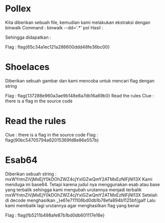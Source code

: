 # Pollex

Kita diberikan sebuah file, kemudian kami melakukan ekstraksi dengan binwalk
Command : binwalk --dd='.*' pol
Hasil :

Sehingga didapatkan :

Flag : flag{65c34a1ec121a286600ddd48fe36bc00}

# Shoelaces
Diberikan sebuah gambar dan kami mencoba untuk mencari flag dengan string

 
Flag : flag{137288e960a3ae9b148e8a7db16a69b0}
Read the rules
Clue : there is a flag in the source code

# Read the rules
Clue : there is a flag in the source code
Flag : flag{90bc54705794a62015369fd8e86e557b}

# Esab64
Diberikan sebuah string : mxWYntnZiVjMxEjY0kDOhZWZ4cjYxIGZwQmY2ATMxEzNlFjNl13X
 Kami menduga ini base64. Tetapi karena judul nya menggunakan esab atau base yang terbalik sehingga kami mengubah urutannya menjadi terbalik 
mxWYntnZiVjMxEjY0kDOhZWZ4cjYxIGZwQmY2ATMxEzNlFjNl13X
Setelah di decode menghasilkan _}e61e711106bd0db1b78efa894b1125bf{galf
Lalu kami membalik lagi urutannya agar menghasilkan flag yang benar

Flag : flag{fb5211b498afe87b1bd0db601117e16e}
